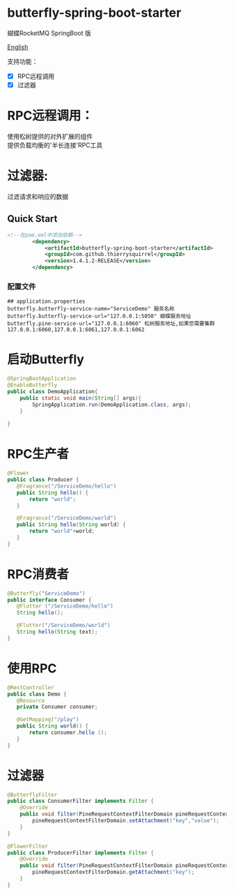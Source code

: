 # butterfly-spring-boot-starter

蝴蝶RocketMQ   SpringBoot 版

[English](./README.md)

支持功能：
- [x] RPC远程调用  
- [X] 过滤器  

# RPC远程调用： 
 使用松树提供的对外扩展的组件  
 提供负载均衡的'半长连接'RPC工具  
 
# 过滤器:  
 过滤请求和响应的数据   
 
## Quick Start

```xml
<!--在pom.xml中添加依赖-->
        <dependency>
            <artifactId>butterfly-spring-boot-starter</artifactId>
            <groupId>com.github.thierrysquirrel</groupId>
            <version>1.4.1.2-RELEASE</version>
        </dependency>
``` 

 ### 配置文件
 
 ```properties
 ## application.properties
butterfly.butterfly-service-name="ServiceDemo" 服务名称
butterfly.butterfly-service-url="127.0.0.1:5050" 蝴蝶服务地址
butterfly.pine-service-url="127.0.0.1:6060" 松树服务地址,如果您需要集群 127.0.0.1:6060,127.0.0.1:6061,127.0.0.1:6062
 ```

 # 启动Butterfly
 ```java
 @SpringBootApplication
 @EnableButterfly
 public class DemoApplication{
     public static void main(String[] args){
         SpringApplication.run(DemoApplication.class, args);
     }
    
 }
 ```

# RPC生产者 

 ```java
@Flower
public class Producer {
    @Fragrance("/ServiceDemo/hello")
    public String hello() {
        return "world";
    }

    @Fragrance("/ServiceDemo/world")
    public String hello(String world) {
        return "world"+world;
    }
}
 ```

# RPC消费者

 ```java
@Butterfly("ServiceDemo")
public interface Consumer {
    @Flutter ("/ServiceDemo/hello")
    String hello();

    @Flutter("/ServiceDemo/world")
    String hello(String text);
}
 ```

# 使用RPC

 ```java
@RestController
public class Demo {
    @Resource
    private Consumer consumer;

    @GetMapping("/play")
    public String world() {
        return consumer.hello ();
    }
}
 ```

# 过滤器  

```java
@ButterflyFilter
public class ConsumerFilter implements Filter {
	@Override
	public void filter(PineRequestContextFilterDomain pineRequestContextFilterDomain) {
        pineRequestContextFilterDomain.setAttachment("key","value");        	
	}
}
```  

```java
@FlowerFilter
public class ProducerFilter implements Filter {
	@Override
	public void filter(PineRequestContextFilterDomain pineRequestContextFilterDomain) {
		pineRequestContextFilterDomain.getAttachment("key");	
	}
}
```